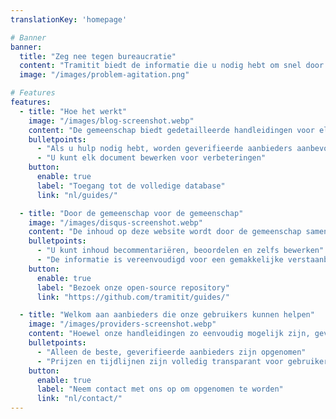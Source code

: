 ```yaml
---
translationKey: 'homepage'

# Banner
banner:
  title: "Zeg nee tegen bureaucratie"
  content: "Tramitit biedt de informatie die u nodig hebt om snel door overheidsprocedures te navigeren. Begin met het zoeken naar het gewenste formulier of navigeer door onze secties bovenaan."
  image: "/images/problem-agitation.png"

# Features
features:
  - title: "Hoe het werkt"
    image: "/images/blog-screenshot.webp"
    content: "De gemeenschap biedt gedetailleerde handleidingen voor elk mogelijk bureaucratisch proces dat u kunt tegenkomen."
    bulletpoints:
      - "Als u hulp nodig hebt, worden geverifieerde aanbieders aanbevolen"
      - "U kunt elk document bewerken voor verbeteringen"
    button:
      enable: true
      label: "Toegang tot de volledige database"
      link: "nl/guides/"

  - title: "Door de gemeenschap voor de gemeenschap"
    image: "/images/disqus-screenshot.webp"
    content: "De inhoud op deze website wordt door de gemeenschap samengesteld, gecontroleerd en beoordeeld."
    bulletpoints:
      - "U kunt inhoud becommentariëren, beoordelen en zelfs bewerken"
      - "De informatie is vereenvoudigd voor een gemakkelijke verstaanbaarheid"
    button:
      enable: true
      label: "Bezoek onze open-source repository"
      link: "https://github.com/tramitit/guides/"

  - title: "Welkom aan aanbieders die onze gebruikers kunnen helpen"
    image: "/images/providers-screenshot.webp"
    content: "Hoewel onze handleidingen zo eenvoudig mogelijk zijn, geven gebruikers er misschien de voorkeur aan taken uit te besteden aan een geselecteerde aanbieder."
    bulletpoints:
      - "Alleen de beste, geverifieerde aanbieders zijn opgenomen"
      - "Prijzen en tijdlijnen zijn volledig transparant voor gebruikers"
    button:
      enable: true
      label: "Neem contact met ons op om opgenomen te worden"
      link: "nl/contact/"
---
```

